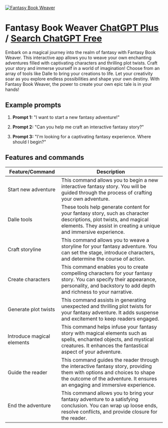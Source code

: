 
[![Fantasy Book Weaver](https://files.oaiusercontent.com/file-22NLPuBwvEuRUB6ZoPU0ybLz?se=2123-10-15T17%3A23%3A07Z&sp=r&sv=2021-08-06&sr=b&rscc=max-age%3D31536000%2C%20immutable&rscd=attachment%3B%20filename%3DDALL%25C2%25B7E%25202023-11-08%252019.22.51%2520-%2520Design%2520a%252016-bit%2520pixel%2520art%2520image%2520with%2520a%2520detailed%2520fantasy%2520book%2520icon.%2520The%2520book%2520should%2520fill%2520most%2520of%2520the%2520image%252C%2520with%2520elaborate%2520pixel%2520art%2520that%2520shows%2520intrica.png&sig=lO2DMvfq%2BUnX%2BmWUPAH93fqbASZrUh9kl/wo6FGc8J0%3D)](https://chat.openai.com/g/g-a4YGO3q49-fantasy-book-weaver)

# Fantasy Book Weaver [ChatGPT Plus](https://chat.openai.com/g/g-a4YGO3q49-fantasy-book-weaver) / [Search ChatGPT Free](https://gptcall.net/index.html#/?search=Fantasy%20Book%20Weaver)

Embark on a magical journey into the realm of fantasy with Fantasy Book Weaver. This interactive app allows you to weave your own enchanting adventures filled with captivating characters and thrilling plot twists. Craft your story and immerse yourself in a world of imagination! Choose from an array of tools like Dalle to bring your creations to life. Let your creativity soar as you explore endless possibilities and shape your own destiny. With Fantasy Book Weaver, the power to create your own epic tale is in your hands!

## Example prompts

1. **Prompt 1:** "I want to start a new fantasy adventure!"

2. **Prompt 2:** "Can you help me craft an interactive fantasy story?"

3. **Prompt 3:** "I'm looking for a captivating fantasy experience. Where should I begin?"


## Features and commands

| Feature/Command | Description |
| --- | --- |
| Start new adventure | This command allows you to begin a new interactive fantasy story. You will be guided through the process of crafting your own adventure. |
| Dalle tools | These tools help generate content for your fantasy story, such as character descriptions, plot twists, and magical elements. They assist in creating a unique and immersive experience. |
| Craft storyline | This command allows you to weave a storyline for your fantasy adventure. You can set the stage, introduce characters, and determine the course of action. |
| Create characters | This command enables you to create compelling characters for your fantasy story. You can specify their appearance, personality, and backstory to add depth and richness to your narrative. |
| Generate plot twists | This command assists in generating unexpected and thrilling plot twists for your fantasy adventure. It adds suspense and excitement to keep readers engaged. |
| Introduce magical elements | This command helps infuse your fantasy story with magical elements such as spells, enchanted objects, and mystical creatures. It enhances the fantastical aspect of your adventure. |
| Guide the reader | This command guides the reader through the interactive fantasy story, providing them with options and choices to shape the outcome of the adventure. It ensures an engaging and immersive experience. |
| End the adventure | This command allows you to bring your fantasy adventure to a satisfying conclusion. You can wrap up loose ends, resolve conflicts, and provide closure for the reader. |


